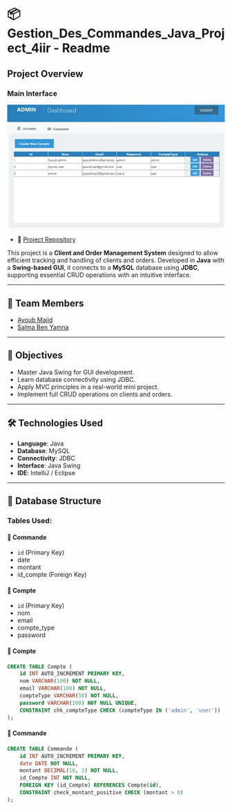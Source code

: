 # 📦 Gestion_Des_Commandes_Java_Project_4iir - Readme

## Project Overview

### Main Interface

![App Interface](./main.png)

- 🔗 [Project Repository](https://github.com/ayoubmajid67/gestion_commandes_JEE_devoir.git)

This project is a **Client and Order Management System** designed to allow efficient tracking and handling of clients and orders. Developed in **Java** with a **Swing-based GUI**, it connects to a **MySQL** database using **JDBC**, supporting essential CRUD operations with an intuitive interface.

---

## 👤 Team Members

- [Ayoub Majid](https://www.linkedin.com/in/youbista/)
- [Salma Ben Yamna](https://www.linkedin.com/in/salma-ben-yamna-860256250/)

---

## 🎯 Objectives

- Master Java Swing for GUI development.
- Learn database connectivity using JDBC.
- Apply MVC principles in a real-world mini project.
- Implement full CRUD operations on clients and orders.

---

## 🛠 Technologies Used

- **Language**: Java
- **Database**: MySQL
- **Connectivity**: JDBC
- **Interface**: Java Swing
- **IDE**: IntelliJ / Eclipse

---

## 🧩 Database Structure

### Tables Used:

#### 📑 Commande

- `id` (Primary Key)
- date
- montant
- id_compte (Foreign Key)

#### 👤 Compte

- `id` (Primary Key)
- nom
- email
- compte_type
- password

#### 👤 Compte

```sql
CREATE TABLE Compte (
    id INT AUTO_INCREMENT PRIMARY KEY,
    nom VARCHAR(100) NOT NULL,
    email VARCHAR(100) NOT NULL,
    compteType VARCHAR(50) NOT NULL,
    password VARCHAR(100) NOT NULL UNIQUE,
    CONSTRAINT chk_compteType CHECK (compteType IN ('admin', 'user'))
);
```
#### 📑 Commande

```sql
CREATE TABLE Commande (
    id INT AUTO_INCREMENT PRIMARY KEY,
    date DATE NOT NULL,
    montant DECIMAL(10, 2) NOT NULL,
    id_Compte INT NOT NULL,
    FOREIGN KEY (id_Compte) REFERENCES Compte(id),
    CONSTRAINT check_montant_positive CHECK (montant > 0)
);

```
